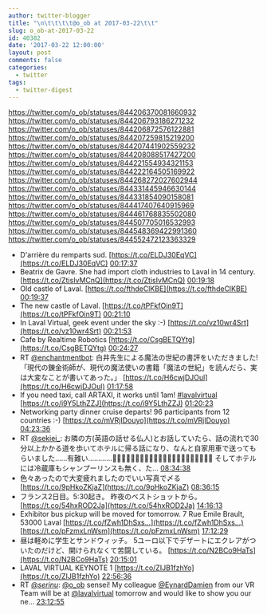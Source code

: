 ```yaml
---
author: twitter-blogger
title: "\n\t\t\t\t@o_ob at 2017-03-22\t\t"
slug: o_ob-at-2017-03-22
id: 40382
date: '2017-03-22 12:00:00'
layout: post
comments: false
categories:
  - twitter
tags:
  - twitter-digest
---
```


https://twitter.com/o_ob/statuses/844206370081660932 https://twitter.com/o_ob/statuses/844206793186271232 https://twitter.com/o_ob/statuses/844206872576122881 https://twitter.com/o_ob/statuses/844207259815219200 https://twitter.com/o_ob/statuses/844207441902559232 https://twitter.com/o_ob/statuses/844208088517427200 https://twitter.com/o_ob/statuses/844221554934321153 https://twitter.com/o_ob/statuses/844222164505169922 https://twitter.com/o_ob/statuses/844268272027602944 https://twitter.com/o_ob/statuses/844331445946630144 https://twitter.com/o_ob/statuses/844331854090158081 https://twitter.com/o_ob/statuses/844417407640915969 https://twitter.com/o_ob/statuses/844461768835502080 https://twitter.com/o_ob/statuses/844507705016532993 https://twitter.com/o_ob/statuses/844548369422991360 https://twitter.com/o_ob/statuses/844552472123363329  

*   D'arrière du remparts sud. [https://t.co/ELDJ30EqVC](https://t.co/ELDJ30EqVC) [00:17:37](https://twitter.com/o_ob/statuses/844206370081660932)
*   Beatrix de Gavre. She had import cloth industries to Laval in 14 century. [https://t.co/ZtisIvMCnQ](https://t.co/ZtisIvMCnQ) [00:19:18](https://twitter.com/o_ob/statuses/844206793186271232)
*   Old castle of Laval. [https://t.co/fthdeClKBE](https://t.co/fthdeClKBE) [00:19:37](https://twitter.com/o_ob/statuses/844206872576122881)
*   The new castle of Laval. [https://t.co/tPFkfOin9T](https://t.co/tPFkfOin9T) [00:21:10](https://twitter.com/o_ob/statuses/844207259815219200)
*   In Laval Virtual, geek event under the sky :-) [https://t.co/vz10wr4Srt](https://t.co/vz10wr4Srt) [00:21:53](https://twitter.com/o_ob/statuses/844207441902559232)
*   Cafe by Realtime Robotics [https://t.co/CsgBETQYtg](https://t.co/CsgBETQYtg) [00:24:27](https://twitter.com/o_ob/statuses/844208088517427200)
*   RT [@enchantmentbot](https://twitter.com/enchantmentbot): 白井先生による魔法の世紀の書評をいただきました! 「現代の錬金術師が、現代の魔法使いの書籍「魔法の世紀」を読んだら、実は大変なことが書いてあった。」 [https://t.co/H6cwjDJOul](https://t.co/H6cwjDJOul) [01:17:58](https://twitter.com/o_ob/statuses/844221554934321153)
*   If you need taxi, call ARTAXI, it works until 1am! [#lavalvirtual](https://twitter.com/search?q=%23lavalvirtual&src=hash) [https://t.co/i9Y5LthZZJ](https://t.co/i9Y5LthZZJ) [01:20:23](https://twitter.com/o_ob/statuses/844222164505169922)
*   Networking party dinner cruise departs! 96 participants from 12 countries :-) [https://t.co/mVRjIDouyo](https://t.co/mVRjIDouyo) [04:23:36](https://twitter.com/o_ob/statuses/844268272027602944)
*   RT [@sekiei_](https://twitter.com/sekiei_): お隣の方(英語の話せる仏人)とお話していたら、話の流れで30分以上かかる道を歩いてホテルに帰る話になり、なんと自家用車で送ってもらいました……有難い…………🙏🙏🙏🙏🙏🙏🙏🙏🙏🙏🙏🙏🙏🙏🙏🙏🙏🙏🙏🙏🙏🙏 そしてホテルには冷蔵庫もシャンプーリンスも無く、た… [08:34:38](https://twitter.com/o_ob/statuses/844331445946630144)
*   色々あったので大変疲れましたのでいい写真で〆る [https://t.co/9pHkoZKjaZ](https://t.co/9pHkoZKjaZ) [08:36:15](https://twitter.com/o_ob/statuses/844331854090158081)
*   フランス2日目。5:30起き。 昨夜のベストショットから。 [https://t.co/54hxROD2Ja](https://t.co/54hxROD2Ja) [14:16:13](https://twitter.com/o_ob/statuses/844417407640915969)
*   Exhibitor bus pickup will be moved for tomorrow. 7 Rue Emile Brault, 53000 Laval [https://t.co/fZwh1DhSxs…](https://t.co/fZwh1DhSxs…) [https://t.co/pFzmxLnWsm](https://t.co/pFzmxLnWsm) [17:12:29](https://twitter.com/o_ob/statuses/844461768835502080)
*   昼は軽めに学生とサンドウィッチ。 5ユーロ以下でデザートにエクレアがついたのだけど、開けられなくて苦闘している。 [https://t.co/N2BCo9HaTs](https://t.co/N2BCo9HaTs) [20:15:01](https://twitter.com/o_ob/statuses/844507705016532993)
*   LAVAL VIRTUAL KEYNOTE 1 [https://t.co/ZIJB1fzhYo](https://t.co/ZIJB1fzhYo) [22:56:36](https://twitter.com/o_ob/statuses/844548369422991360)
*   RT [@_serinu_](https://twitter.com/_serinu_): [@o_ob](https://twitter.com/o_ob) sensei! My colleague [@EynardDamien](https://twitter.com/EynardDamien) from our VR Team will be at [@lavalvirtual](https://twitter.com/lavalvirtual) tomorrow and would like to show you our ne… [23:12:55](https://twitter.com/o_ob/statuses/844552472123363329)